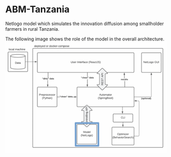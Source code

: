 # ABM-Tanzania
Netlogo model which simulates the innovation diffusion among smallholder farmers in rural Tanzania.

The following image shows the role of the model in the overall architecture.
![role of model in architecture](image.png)